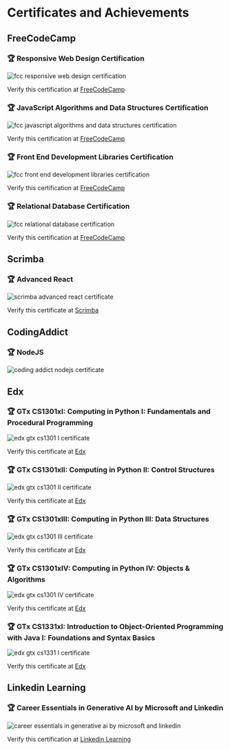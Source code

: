 # Certificates and Achievements

## FreeCodeCamp

### 🏆 Responsive Web Design Certification

<img src="./certificates/fcc-responsive-web-design-certification.png" alt="fcc responsive web design certification" />

Verify this certification at [FreeCodeCamp](https://www.freecodecamp.org/certification/zun-liang/responsive-web-design)

### 🏆 JavaScript Algorithms and Data Structures Certification

<img src="./certificates/fcc-javascript-algorithms-and-data-structures-certification.png" alt="fcc javascript algorithms and data structures certification" />

Verify this certification at [FreeCodeCamp](https://www.freecodecamp.org/certification/zun-liang/javascript-algorithms-and-data-structures)

### 🏆 Front End Development Libraries Certification

<img src="./certificates/fcc-front-end-development-libraries-certification.png" alt="fcc front end development libraries certification" />

Verify this certification at [FreeCodeCamp](https://www.freecodecamp.org/certification/zun-liang/front-end-development-libraries)

### 🏆 Relational Database Certification

<img src="./certificates/fcc-relational-database-certification.png" alt="fcc relational database certification" />

Verify this certification at [FreeCodeCamp](https://www.freecodecamp.org/certification/zun-liang/relational-database-v8)

## Scrimba

### 🏆 Advanced React

<img src="./certificates/scrimba-advanced-react-certificate.png" alt="scrimba advanced react certificate" />

Verify this certificate at [Scrimba](https://scrimba.com/certificate/u9enxdu5/greact)

## CodingAddict

### 🏆 NodeJS

<img src="./certificates/ca-nodejs-certificate.png" alt="coding addict nodejs certificate" />

## Edx

### 🏆 GTx CS1301xI: Computing in Python I: Fundamentals and Procedural Programming

<img src="./certificates/edx-gtx-cs1301-I.png" alt="edx gtx cs1301 I certificate" />

Verify this certificate at [Edx](https://courses.edx.org/certificates/7a07c00ef011460f9a7bd114f30531d5?_gl=1*1pxcxj5*_gcl_au*MTcyMjA1NzM1OC4xNzMwOTE4OTI1*_ga*MTc2MjMyNTY4Mi4xNzMwOTE4OTI1*_ga_D3KS4KMDT0*MTczODY4OTg3MS40MC4xLjE3Mzg2OTAxMTAuNTkuMC4w)

### 🏆 GTx CS1301xII: Computing in Python II: Control Structures

<img src="./certificates/edx-gtx-cs1301-II.png" alt="edx gtx cs1301 II certificate" />

Verify this certificate at [Edx](https://courses.edx.org/certificates/6c608f372f3f4a53a5b0c46f311624ff?_gl=1*1kj7roz*_gcl_au*MTIyMTQxNjg4NS4xNzM4Nzk4ODQ5*_ga*MTc2MjMyNTY4Mi4xNzMwOTE4OTI1*_ga_D3KS4KMDT0*MTc0MTg5MTU3OC45MS4xLjE3NDE4OTMwNTMuNjAuMC4w)

### 🏆 GTx CS1301xIII: Computing in Python III: Data Structures

<img src="./certificates/edx-gtx-cs1301-III.png" alt="edx gtx cs1301 III certificate" />

Verify this certificate at [Edx](https://courses.edx.org/certificates/72ac93106f944e78baa0a874bcd007eb?_gl=1*11kqmct*_gcl_au*MTIyMTQxNjg4NS4xNzM4Nzk4ODQ5*_ga*MTc2MjMyNTY4Mi4xNzMwOTE4OTI1*_ga_D3KS4KMDT0*czE3NDYyODYwMDQkbzE2NiRnMSR0MTc0NjI4NzAwMiRqMzgkbDAkaDA.)

### 🏆 GTx CS1301xIV: Computing in Python IV: Objects & Algorithms

<img src="./certificates/edx-gtx-cs1301-IV.png" alt="edx gtx cs1301 IV certificate" />

Verify this certificate at [Edx](https://courses.edx.org/certificates/4738915d71b04eaca0a3867db5b29c10?_gl=1*w6s2bf*_gcl_au*MTg0NTE5NjQ2LjE3NDY1Nzk1MTI.*_ga*MTc2MjMyNTY4Mi4xNzMwOTE4OTI1*_ga_D3KS4KMDT0*czE3NDc3ODEwNjEkbzE5NCRnMSR0MTc0Nzc4MjI1NCRqNDkkbDAkaDAkZC1IYzFTc2VEcXFraTJXWXhTaWhFajJlVF85OHVMdE16OXc.)

### 🏆 GTx CS1331xI: Introduction to Object-Oriented Programming with Java I: Foundations and Syntax Basics

<img src="./certificates/edx-gtx-cs1331-I.png" alt="edx gtx cs1331 I certificate" />

Verify this certificate at [Edx](https://courses.edx.org/certificates/f900dafdaf8546baaf3fd4bbf9b49aba?_gl=1*sp3kua*_gcl_au*MTg0NTE5NjQ2LjE3NDY1Nzk1MTI.*_ga*MTc2MjMyNTY4Mi4xNzMwOTE4OTI1*_ga_D3KS4KMDT0*czE3NTA1MjA2NjckbzI2OSRnMCR0MTc1MDUyMDY2NyRqNjAkbDAkaDA.)

## Linkedin Learning

### 🏆 Career Essentials in Generative AI by Microsoft and Linkedin

<img src="./certificates/linkedin-learning-generative-ai-certificate.png" alt="career essentials in generative ai by microsoft and linkedin" />

Verify this certification at [Linkedin Learning](https://www.linkedin.com/learning/certificates/3bca94f0d7d422424959625d39c58b2dfc16d25cba7f083ea23390185ba2527c)
